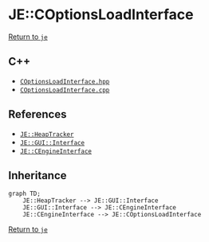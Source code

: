 # JE::COptionsLoadInterface

[Return to `je`](/docs/je.md)

## C++

- [`COptionsLoadInterface.hpp`](/src/je/COptionsLoadInterface.hpp)
- [`COptionsLoadInterface.cpp`](/src/je/COptionsLoadInterface.cpp)

## References

- [`JE::HeapTracker`](/docs/je/HeapTracker.md)
- [`JE::GUI::Interface`](/docs/je/GUI/Interface.md)
- [`JE::CEngineInterface`](/docs/je/CEngineInterface.md)

## Inheritance

```mermaid
graph TD;
    JE::HeapTracker --> JE::GUI::Interface
    JE::GUI::Interface --> JE::CEngineInterface
    JE::CEngineInterface --> JE::COptionsLoadInterface
```

[Return to `je`](/docs/je.md)
